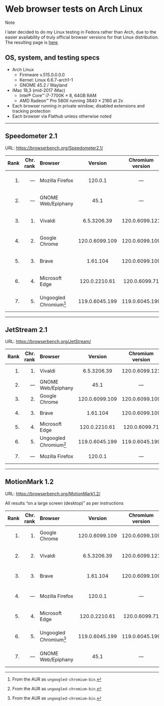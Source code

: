 # Web browser tests on Arch Linux

> [!NOTE]
> I later decided to do my Linux testing in Fedora rather than Arch, due to the easier availability of truly official browser versions for that Linux distribution. The resulting page is [here](https://github.com/brycewray/browser-tests/blob/main/fedora-linux-2017-imac.md).

## OS, system, and testing specs

- Arch Linux
  - Firmware v.515.0.0.0.0
  - Kernel: Linux 6.6.7-arch1-1
  - GNOME 45.2 / Wayland
- iMac 18,3 (mid-2017 iMac)
  - Intel® Core™ i7-7700K × 8, 64GB RAM
  - AMD Radeon™ Pro 580X running 3840 × 2160 at 2x
- Each browser running in private window; disabled extensions and tracking protection
- Each browser via Flathub unless otherwise noted

----

## Speedometer 2.1

URL: https://browserbench.org/Speedometer2.1/

| Rank | Chr.<br>rank | Browser | Version | Chromium<br>version | Score | Date |
|--:|--:|:--|:-:|:-:|:-:|--:|
| 1. | &mdash; | Mozilla Firefox | 120.0.1 | &mdash; | 201 ± 8.6 (4.3%) | 2023-12-14 |
| 2. | &mdash; | GNOME Web/Epiphany | 45.1 | &mdash; | 199 ± 7.4 (3.7%) | 2023-12-14 |
| 3. | 1. | Vivaldi | 6.5.3206.39 | 120.0.6099.121 | 199 ± 8.5 (4.3%) | 2023-12-14 |
| 4. | 2. | Google Chrome | 120.0.6099.109 | 120.0.6099.109 | 194 ± 6.4 (3.3%) | 2023-12-14 |
| 5. | 3. | Brave | 1.61.104 | 120.0.6099.109 | 185 ± 7.8 (4.2%) | 2023-12-14 |
| 6. | 4. | Microsoft Edge | 120.0.2210.61 | 120.0.6099.71 | 166 ± 5.4 (3.2%) | 2023-12-14 |
| 7. | 5. | Ungoogled Chromium[^UgC] | 119.0.6045.199 | 119.0.6045.199 | 157 ± 4.9 (3.1%) | 2023-12-14 |

[^UgC]: From the AUR as `ungoogled-chromium-bin`.

----

## JetStream 2.1

URL: https://browserbench.org/JetStream/

| Rank | Chr.<br>rank | Browser | Version | Chromium<br>version | Score | Date |
|--:|--:|:--|:-:|:-:|:-:|--:|
| 1. | 1. | Vivaldi | 6.5.3206.39 | 120.0.6099.121 | 183.205 | 2023-12-14 |
| 2. | &mdash; | GNOME Web/Epiphany | 45.1 | &mdash; | 183.110 | 2023-12-14 |
| 3. | 2. | Google Chrome | 120.0.6099.109 | 120.0.6099.109 | 182.391 | 2023-12-14 |
| 4. | 3. | Brave | 1.61.104 | 120.0.6099.109 | 180.530 | 2023-12-14 |
| 5. | 4. | Microsoft Edge | 120.0.2210.61 | 120.0.6099.71 | 179.129 | 2023-12-14 |
| 6. | 5. | Ungoogled Chromium[^UgC] | 119.0.6045.199 | 119.0.6045.199 | 175.108 | 2023-12-14 |
| 7. | &mdash; | Mozilla Firefox | 120.0.1 | &mdash; | 134.625 | 2023-12-14 |

----

## MotionMark 1.2

URL: https://browserbench.org/MotionMark1.2/

All results “on a large screen (desktop)” as per instructions

| Rank | Chr.<br>rank | Browser | Version | Chromium<br>version | Score | Date |
|--:|--:|:--|:-:|:-:|:-:|--:|
| 1. | 1. | Google Chrome | 120.0.6099.109 | 120.0.6099.109 | 998.71 ± 1.98% | 2023-12-14 |
| 2. | 2. | Vivaldi | 6.5.3206.39 | 120.0.6099.121 | 984.94 ± 6.32% | 2023-12-14 |
| 3. | 3. | Brave | 1.61.104 | 120.0.6099.109 | 957.88 ± 9.12% | 2023-12-14 |
| 4. | &mdash; | Mozilla Firefox | 120.0.1 | &mdash; | 946.89 ± 8.67% | 2023-12-14 |
| 5. | 4. | Microsoft Edge | 120.0.2210.61 | 120.0.6099.71 | 828.42 ± 4.86% | 2023-12-14 |
| 6. | 5. | Ungoogled Chromium[^UgC] | 119.0.6045.199 | 119.0.6045.199 | 819.83 ± 2.71% | 2023-12-14 |
| 7. | &mdash; | GNOME Web/Epiphany | 45.1 | &mdash; | 228.86 ± 25.23% | 2023-12-14 |

<!--
----

### *Raw data*

*(Unformatted for Markdown; best viewed in “raw” form on GH/GL.)*

#### Speedometer raw data

Google Chrome v.120.0.6099.109 (Official Build) unknown (64-bit)
2023-12-14
Arithmetic Mean: 194 ± 6.4 (3.3%)
Iteration 1	175.6 runs/min  <-- WORST
Iteration 2	193.8 runs/min
Iteration 3	195.2 runs/min
Iteration 4	206.8 runs/min  <-- BEST
Iteration 5	186.9 runs/min
Iteration 6	201.1 runs/min
Iteration 7	198.5 runs/min
Iteration 8	200.5 runs/min
Iteration 9	187.4 runs/min
Iteration 10	195.0 runs/min

Brave v.1.61.104 with Chromium: 120.0.6099.115 (Official Build) unknown (64-bit)
2023-12-14
Arithmetic Mean: 185 ± 7.8 (4.2%)
Iteration 1	161.8 runs/min  <-- WORST
Iteration 2	186.5 runs/min
Iteration 3	195.1 runs/min
Iteration 4	186.8 runs/min
Iteration 5	197.0 runs/min  <-- BEST
Iteration 6	180.3 runs/min
Iteration 7	193.9 runs/min
Iteration 8	178.8 runs/min
Iteration 9	195.3 runs/min
Iteration 10	179.3 runs/min

Microsoft Edge v.120.0.2210.61 (Official build) (64-bit)
Chromium v.120.0.6099.71
2023-12-14
Arithmetic Mean: 166 ± 5.4 (3.2%)
Iteration 1	147.6 runs/min  <-- WORST
Iteration 2	165.7 runs/min
Iteration 3	164.7 runs/min
Iteration 4	171.1 runs/min
Iteration 5	176.4 runs/min  <-- BEST
Iteration 6	166.5 runs/min
Iteration 7	163.0 runs/min
Iteration 8	168.9 runs/min
Iteration 9	169.6 runs/min
Iteration 10	165.8 runs/min

Ungoogled Chromium v.119.0.6045.199 (Official Build, ungoogled-chromium) Arch Linux (64-bit)
via AUR (`ungoogled-chromium-bin`)
2023-12-08
Arithmetic Mean: 157 ± 4.9 (3.1%)
Iteration 1	148.7 runs/min
Iteration 2	150.1 runs/min
Iteration 3	159.5 runs/min
Iteration 4	155.5 runs/min
Iteration 5	153.4 runs/min
Iteration 6	159.1 runs/min
Iteration 7	170.0 runs/min  <-- BEST
Iteration 8	163.0 runs/min
Iteration 9	148.5 runs/min  <-- WORST
Iteration 10	158.7 runs/min

Mozilla Firefox v.120.0.1 (64-bit)
2023-12-14
Arithmetic Mean: 201 ± 8.6 (4.3%)
Iteration 1	170.4 runs/min  <-- WORST
Iteration 2	204.2 runs/min
Iteration 3	205.0 runs/min
Iteration 4	209.7 runs/min
Iteration 5	203.0 runs/min
Iteration 6	209.9 runs/min
Iteration 7	205.8 runs/min
Iteration 8	212.7 runs/min  <-- BEST
Iteration 9	198.4 runs/min
Iteration 10	195.8 runs/min

Vivaldi v.6.5.3206.39 (Stable channel) (64-bit)
Chromium v.120.0.6099.121
Arithmetic Mean: 199 ± 8.5 (4.3%)
Iteration 1	181.9 runs/min
Iteration 2	181.1 runs/min  <-- WORST
Iteration 3	204.5 runs/min
Iteration 4	200.1 runs/min
Iteration 5	204.8 runs/min
Iteration 6	217.0 runs/min  <-- BEST
Iteration 7	201.9 runs/min
Iteration 8	194.5 runs/min
Iteration 9	193.6 runs/min
Iteration 10	214.0 runs/min

GNOME Web/Epiphany v.45.1
Arithmetic Mean: 199 ± 7.4 (3.7%)
Iteration 1	172.5 runs/min  <-- WORST
Iteration 2	197.6 runs/min
Iteration 3	205.2 runs/min
Iteration 4	202.2 runs/min
Iteration 5	204.2 runs/min
Iteration 6	205.0 runs/min
Iteration 7	203.6 runs/min
Iteration 8	206.8 runs/min  <-- BEST
Iteration 9	202.1 runs/min
Iteration 10	192.1 runs/min

#### JetStream raw data

Google Chrome v.120.0.6099.109 (Official Build) unknown (64-bit)
2023-12-14
Score: 182.391

Brave v.1.61.104 with Chromium: 120.0.6099.115 (Official Build) unknown (64-bit)
2023-12-14
Score: 180.530

Microsoft Edge v.120.0.2210.61 (Official build) (64-bit)
Chromium v.120.0.6099.71
2023-12-14
Score: 179.129

Ungoogled Chromium v.119.0.6045.199 (Official Build, ungoogled-chromium) Arch Linux (64-bit)
via AUR (`ungoogled-chromium-bin`)
2023-12-14
Score: 175.108

Mozilla Firefox v.120.0.1 (64-bit)
2023-12-14
Score: 134.625

Vivaldi v.6.5.3206.39 (Stable channel) (64-bit)
Chromium v.120.0.6099.121
Score: 183.205

GNOME Web/Epiphany v.45.1
Score: 183.110

#### MotionMark raw data

Google Chrome v.120.0.6099.109 (Official Build) unknown (64-bit)
2023-12-14
Score: 998.71 ± 1.98%

Brave v.1.61.104 with Chromium: 120.0.6099.115 (Official Build) unknown (64-bit)
2023-12-14
Score: 957.88 ± 9.12%

Microsoft Edge v.120.0.2210.61 (Official build) (64-bit)
Chromium v.120.0.6099.71
2023-12-14
Score: 828.42 ± 4.86%

Ungoogled Chromium v.119.0.6045.199 (Official Build, ungoogled-chromium) Arch Linux (64-bit)
via AUR (`ungoogled-chromium-bin`)
2023-12-08
Score: 819.83 ± 2.71%

Mozilla Firefox v.120.0.1 (64-bit)
2023-12-14
Score: 946.89 ± 8.67%

Vivaldi v.6.5.3206.39 (Stable channel) (64-bit)
Chromium v.120.0.6099.121
Score: 984.94 ± 6.32%

GNOME Web/Epiphany v.45.1
Score: 228.86 ± 25.23%
("Leaves" = 90.00 ± 302.74% - !?!)

-->